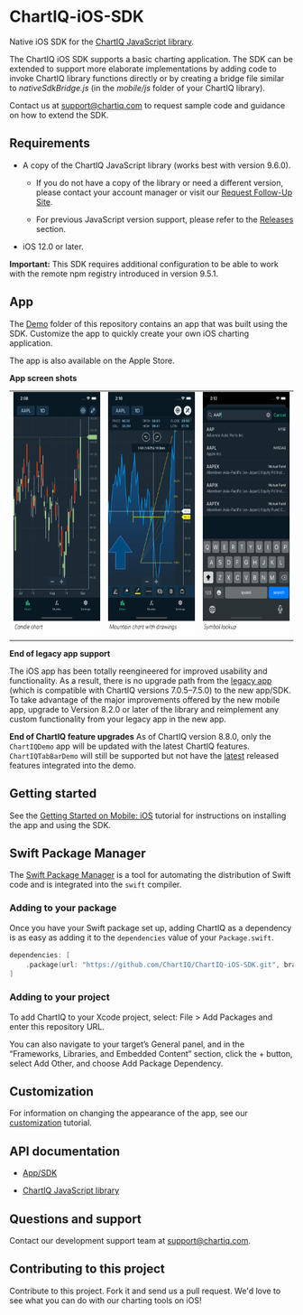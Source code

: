 # ChartIQ-iOS-SDK

Native iOS SDK for the [ChartIQ JavaScript library](https://documentation.chartiq.com).

The ChartIQ iOS SDK supports a basic charting application. The SDK can be extended to support more elaborate implementations by adding code to invoke ChartIQ library functions directly or by creating a bridge file similar to *nativeSdkBridge.js* (in the *mobile/js* folder of your ChartIQ library).

Contact us at <support@chartiq.com> to request sample code and guidance on how to extend the SDK.

## Requirements

- A copy of the ChartIQ JavaScript library (works best with version 9.6.0).
  - If you do not have a copy of the library or need a different version, please contact your account manager or visit our <a href="https://pages.marketintelligence.spglobal.com/ChartIQ-Follow-up-Request.html" target="_blank">Request Follow-Up Site</a>.

  - For previous JavaScript version support, please refer to the [Releases](https://github.com/ChartIQ/ChartIQ-iOS-SDK/releases) section.

- iOS 12.0 or later.

**Important:** This SDK requires additional configuration to be able to work with the remote npm registry introduced in version 9.5.1.

## App

The [Demo](https://github.com/ChartIQ/ChartIQ-iOS-SDK/tree/master/Demo) folder of this repository contains an app that was built using the SDK. Customize the app to quickly create your own iOS charting application.

The app is also available on the Apple Store.

**App screen shots**

<table>
  <tr>
    <td><img src="https://github.com/ChartIQ/ChartIQ-iOS-SDK/blob/master/screenshots/Candle_Chart.png?raw=true" alt="Candle chart" width="200" height="433"/></td>
    <td><img src="https://github.com/ChartIQ/ChartIQ-iOS-SDK/blob/master/screenshots/Mountain_Chart_with_Drawings.png?raw=true" alt="Mountain chart with drawings" width="200" height="433"/></td>
    <td><img src="https://github.com/ChartIQ/ChartIQ-iOS-SDK/blob/master/screenshots/Symbol_Lookup.png?raw=true" alt="Symbol lookup" width="200" height="433"/></td>
  </tr>
</table>

**End of legacy app support**

The iOS app has been totally reengineered for improved usability and functionality. As a result, there is no upgrade path from the [legacy app](https://github.com/ChartIQ/Charting-Library---iOS-Sample-App-Legacy) (which is compatible with ChartIQ versions 7.0.5&ndash;7.5.0) to the new app/SDK. To take advantage of the major improvements offered by the new mobile app, upgrade to Version 8.2.0 or later of the library and reimplement any custom functionality from your legacy app in the new app.

**End of ChartIQ feature upgrades**
As of ChartIQ version 8.8.0, only the `ChartIQDemo` app will be updated with the latest ChartIQ features. `ChartIQTabBarDemo` will still be supported but not have the [latest](https://documentation.chartiq.com/tutorial-Changelog_Notices.html) released features integrated into the demo.

## Getting started

See the [Getting Started on Mobile: iOS](https://documentation.chartiq.com/tutorial-Starting%20on%20iOS.html) tutorial for instructions on installing the app and using the SDK.

## Swift Package Manager

The [Swift Package Manager](https://swift.org/package-manager/) is a tool for automating the distribution of Swift code and is integrated into the `swift` compiler.

### Adding to your package

Once you have your Swift package set up, adding ChartIQ as a dependency is as easy as adding it to the `dependencies` value of your `Package.swift`.

```swift
dependencies: [
    .package(url: "https://github.com/ChartIQ/ChartIQ-iOS-SDK.git", branch: "master")
]
```

### Adding to your project

To add ChartIQ to your Xcode project, select: File > Add Packages and enter this repository URL.

You can also navigate to your target’s General panel, and in the “Frameworks, Libraries, and Embedded Content” section, click the + button, select Add Other, and choose Add Package Dependency.

## Customization

For information on changing the appearance of the app, see our [customization](https://documentation.chartiq.com/tutorial-Mobile%20App%20Customization%20iOS.html) tutorial.

## API documentation

- [App/SDK](https://documentation.chartiq.com/ios-sdk/)

- [ChartIQ JavaScript library](https://documentation.chartiq.com)

## Questions and support

Contact our development support team at <support@chartiq.com>.

## Contributing to this project

Contribute to this project. Fork it and send us a pull request. We'd love to see what you can do with our charting tools on iOS!

